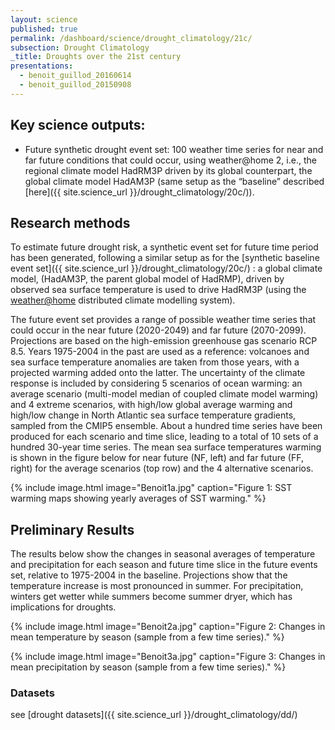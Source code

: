 ```yaml
---
layout: science
published: true
permalink: /dashboard/science/drought_climatology/21c/
subsection: Drought Climatology
_title: Droughts over the 21st century
presentations:
  - benoit_guillod_20160614
  - benoit_guillod_20150908
---
```


## Key science outputs:
- Future synthetic drought event set: 100 weather time series for near and far future conditions that could occur, using weather@home 2, i.e., the regional climate model HadRM3P driven by its global counterpart, the global climate model HadAM3P (same setup as the “baseline” described [here]({{ site.science_url }}/drought_climatology/20c/)).

## Research methods

To estimate future drought risk, a synthetic event set for future time period has been generated, following a similar setup as for the [synthetic baseline event set]({{ site.science_url }}/drought_climatology/20c/) : a global climate model, (HadAM3P, the parent global model of HadRMP), driven by observed sea surface temperature is used to drive HadRM3P (using the [weather@home](http://www.climateprediction.net/weatherathome/) distributed climate modelling system).

The future event set provides a range of possible weather time series that could occur in the near future (2020-2049) and far future (2070-2099). Projections are based on the high-emission greenhouse gas scenario RCP 8.5. Years 1975-2004 in the past are used as a reference: volcanoes and sea surface temperature anomalies are taken from those years, with a projected warming added onto the latter. The uncertainty of the climate response is included by considering 5 scenarios of ocean warming: an average scenario (multi-model median of coupled climate model warming) and 4 extreme scenarios, with high/low global average warming and high/low change in North Atlantic sea surface temperature gradients, sampled from the CMIP5 ensemble. About a hundred time series have been produced for each scenario and time slice, leading to a total of 10 sets of a hundred 30-year time series. The mean sea surface temperatures warming is shown in the figure below for near future (NF, left) and far future (FF, right) for the average scenarios (top row) and the 4 alternative scenarios.

{% include 
	image.html 
	image="Benoit1a.jpg" 
	caption="Figure 1: SST warming maps showing yearly averages of SST warming." 
%}

## Preliminary Results

The results below show the changes in seasonal averages of temperature and precipitation for each season and future time slice in the future events set, relative to 1975-2004 in the baseline. Projections show that the temperature increase is most pronounced in summer. For precipitation, winters get wetter while summers become summer dryer, which has implications for droughts.

{% include 
	image.html 
	image="Benoit2a.jpg" 
	caption="Figure 2: Changes in mean temperature by season (sample from a few time series)." 
%}

{% include 
	image.html 
	image="Benoit3a.jpg" 
	caption="Figure 3: Changes in mean precipitation by season (sample from a few time series)." 
%}

### Datasets
see [drought datasets]({{ site.science_url }}/drought_climatology/dd/)
